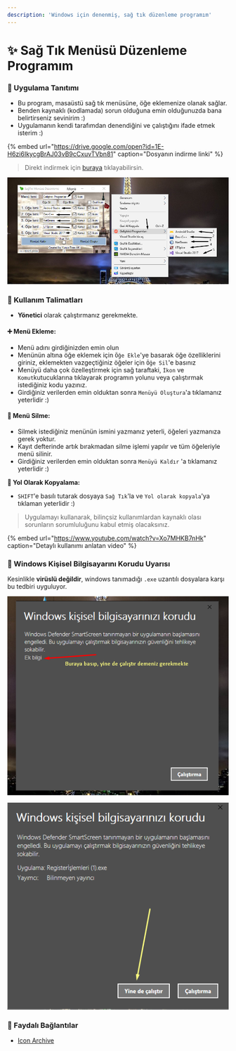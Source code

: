 ```yaml
---
description: 'Windows için denenmiş, sağ tık düzenleme programım'
---
```


# ✨ Sağ Tık Menüsü Düzenleme Programım

###  🦚 Uygulama Tanıtımı

* Bu program, masaüstü sağ tık menüsüne, öğe eklemenize olanak sağlar.
* Benden kaynaklı \(kodlamada\) sorun olduğuna emin olduğunuzda bana belirtirseniz sevinirim :\)
* Uygulamanın kendi tarafımdan denendiğini ve çalıştığını ifade etmek isterim :\)

{% embed url="https://drive.google.com/open?id=1E-H6zi6IkycgBrAJ03vB9cCxuvTVbn81" caption="Dosyanın indirme linki" %}

> Direkt indirmek için [buraya](https://drive.google.com/uc?id=1E-H6zi6IkycgBrAJ03vB9cCxuvTVbn81) tıklayabilirsin.

![Sa&#x11F; T&#x131;k Men&#xFC;s&#xFC; D&#xFC;zenleme &#xF6;rnek kullan&#x131;m&#x131;](../.gitbook/assets/image.png)

### 🎌 Kullanım Talimatları

* **Yönetici** olarak çalıştırmanız gerekmekte.

#### ➕ Menü Ekleme:

* Menü adını girdiğinizden emin olun
* Menünün altına öğe eklemek için `Öğe Ekle`'ye basarak öğe özelliklerini giriniz, eklemekten vazgeçtiğiniz öğeler için `Öğe Sil`'e basınız
* Menüyü daha çok özelleştirmek için sağ taraftaki, `İkon` ve `Komut`kutucuklarına tıklayarak programın yolunu veya çalıştırmak istediğiniz kodu yazınız.
* Girdiğiniz verilerden emin olduktan sonra `Menüyü Oluştura`'a tıklamanız yeterlidir :\)

#### 🧹 Menü Silme:

* Silmek istediğiniz menünün ismini yazmanız yeterli, öğeleri yazmanıza gerek yoktur.
* Kayıt defterinde artık bırakmadan silme işlemi yapılır ve tüm öğeleriyle menü silinir.
* Girdiğiniz verilerden emin olduktan sonra `Menüyü Kaldır` 'a tıklamanız yeterlidir :\)

**🚩 Yol Olarak Kopyalama:**

* `SHIFT`'e basılı tutarak dosyaya `Sağ Tık`'la ve `Yol olarak kopyala`'ya tıklaman yeterlidir :\)

> Uygulamayı kullanarak, bilinçsiz kullanımlardan kaynaklı  olası sorunların sorumluluğunu kabul etmiş olacaksınız.

{% embed url="https://www.youtube.com/watch?v=Xo7MHKB7nHk" caption="Detaylı kullanımı anlatan video" %}

###  🔐 Windows Kişisel Bilgisayarını Korudu Uyarısı

Kesinlikle **virüslü değildir**, windows tanımadığı `.exe` uzantılı dosyalara karşı bu tedbiri uyguluyor.

![](../.gitbook/assets/image%20%282%29.png)

![](../.gitbook/assets/image%20%281%29.png)

### 🔗 Faydalı Bağlantılar

*  [Icon Archive](http://www.iconarchive.com/)

